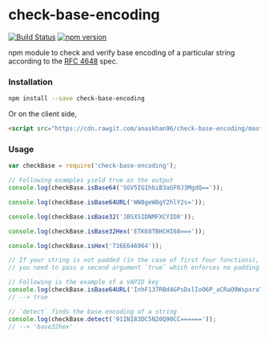 # check-base-encoding
[![Build Status](https://travis-ci.org/anaskhan96/check-base-encoding.svg?branch=master)](https://travis-ci.org/anaskhan96/check-base-encoding)
[![npm version](https://badge.fury.io/js/check-base-encoding.svg)](https://badge.fury.io/js/check-base-encoding)

npm module to check and verify base encoding of a particular string according to the [RFC 4648](https://tools.ietf.org/html/rfc4648) spec.

### Installation

```bash
npm install --save check-base-encoding
```

Or on the client side,

```html
<script src="https://cdn.rawgit.com/anaskhan96/check-base-encoding/master/browser/check-base-min.js"></script>
```

### Usage

```javascript
var checkBase = require('check-base-encoding');

// Following examples yield true as the output
console.log(checkBase.isBase64('SGV5IG1hbiB3aGF0J3MgdQ=='));

console.log(checkBase.isBase64URL('WW8geW8gY2hlY2s='));

console.log(checkBase.isBase32('JBSXSIDNMFXCYIDX'));

console.log(checkBase.isBase32Hex('ETK68TBHCHI68==='));

console.log(checkBase.isHex('736E646964'));

// If your string is not padded (in the case of first four functions),
// you need to pass a second argument `true` which enforces no padding

// Following is the example of a VAPID key
console.log(checkBase.isBase64URL('InhF137RBd4GPsDxlIoO6P_aCRaO9WspxraTJwiqjxY', true));
// --> true

// `detect` finds the base encoding of a string
console.log(checkBase.detect('91INI83DC5N20Q90CC======'));
// --> 'base32hex'
```

